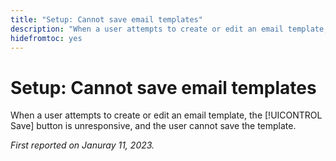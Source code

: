 ```yaml
---
title: "Setup: Cannot save email templates"
description: "When a user attempts to create or edit an email template, the Save button is unresponsive, and the user cannot save the template."
hidefromtoc: yes
---
```


# Setup: Cannot save email templates

When a user attempts to create or edit an email template, the [!UICONTROL Save] button is unresponsive, and the user cannot save the template.

_First reported on Januray 11, 2023._

